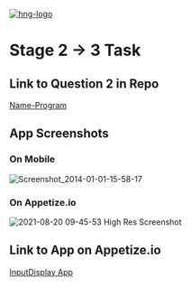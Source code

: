 [![hng-logo](https://user-images.githubusercontent.com/72774774/130220078-ae5ea593-d635-481b-9bbd-656e0f54aa14.png)](https://hng.tech/)

# Stage 2 -> 3 Task

## Link to Question 2 in Repo
[Name-Program](https://github.com/bosunolaide/zuri_hng_input-display_app/tree/main/Name-Program)

## App Screenshots
### On Mobile
![Screenshot_2014-01-01-15-58-17](https://user-images.githubusercontent.com/72774774/130215812-1f56391e-ed6e-4a2f-8091-ed7d44b7858a.png)
### On Appetize.io
![2021-08-20 09-45-53 High Res Screenshot](https://user-images.githubusercontent.com/72774774/130217639-246c7528-6b19-4234-a7ac-bfcb621f68cb.png)

## Link to App on Appetize.io
[InputDisplay App](https://appetize.io/app/b0njk3pq9z8mk9cc4fhxb9pex8?device=nexus5&scale=75&orientation=portrait&osVersion=8.1)




